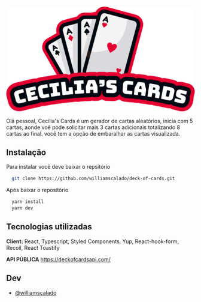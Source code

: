 ![Logo](https://raw.githubusercontent.com/williamscalado/deck-of-cards/master/public/image/logo.png)

Olá pessoal, Cecilia's Cards é um gerador de cartas aleatórios, inicia com 5 cartas, aonde voê pode solicitar mais 3 cartas adicionais totalizando 8 cartas ao final. você tem a opção de embaralhar as cartas visualizada.

## Instalação

Para instalar você deve baixar o repsitório

```bash
  git clone https://github.com/williamscalado/deck-of-cards.git
```

Após baixar o repositório

```bash
  yarn install
  yarn dev
```

## Tecnologias utilizadas

**Client:** React, Typescript, Styled Components, Yup, React-hook-form, Recoil, React Toastify

**API PÚBLICA** https://deckofcardsapi.com/

## Dev

- [@williamscalado](https://www.github.com/williamscalado)
